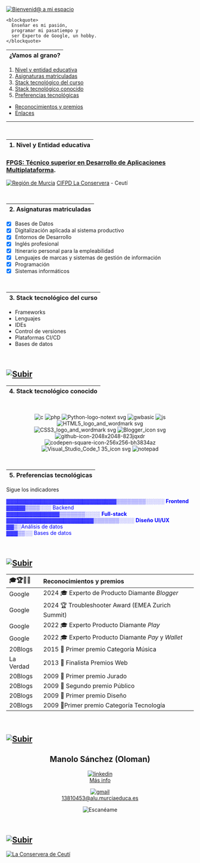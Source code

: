 <a name="inicio"></a>

[![Bienvenid@ a mi espacio](https://github.com/user-attachments/assets/860669c2-47f5-422f-805a-204c66ccf359)](https://github.com/Oloman-B "Bienvenid@ a mi espacio")

```
<blockquote>
  Enseñar es mi pasión,
  programar mi pasatiempo y
  ser Experto de Google, un hobby.  
</blockquote>  	
```

|¿Vamos al grano?|
|---|
1. [Nivel y entidad educativa](#item1 "Qué y dónde estudio")
2. [Asignaturas matriculadas](#item2 "Lo que me he propuesto aprender este año")
3. [Stack tecnológico del curso](#item3 "Los palabros que vamos a ver")
4. [Stack tecnológico conocido](#item4 "Algunas cosas que ya me suenan")
5. [Preferencias tecnológicas](#item5 "Lo que me gustaría")
- [Reconocimientos y premios](#item6 "Distintiones que molan")
- [Enlaces](#item7 "Miscelánea")
 
---

<br/>
<a name="item1"></a>

|1. Nivel y Entidad educativa|
|---|

### [FPGS: Técnico superior en Desarrollo de Aplicaciones Multiplataforma](https://llegarasalto.com/guiafp/ciclos/IFC-322.html "Más info sobre el grado").
[![Región de Murcia](https://github.com/user-attachments/assets/e7bd4935-fdce-454a-8005-4a5da633adad)](https://www.todofp.es/dam/jcr:0582c0c4-f15d-4e65-ac37-7d77591ee921/murdesarrollo-aplicacioens-multiplataforma-pdf.pdf "Currículo R.Murcia") 
[CIFPD La Conservera](https://sites.google.com/view/fplaconservera/la-conservera "Visitar web") - Ceutí  

<br/>
<a name="item2"></a>

|2. Asignaturas matriculadas|
|---|

- [x] Bases de Datos
- [x] Digitalización aplicada al sistema productivo
- [x] Entornos de Desarrollo
- [x] Inglés profesional
- [x] Itinerario personal para la empleabilidad
- [x] Lenguajes de marcas y sistemas de gestión de información
- [x] Programación
- [x] Sistemas informáticos

<br/>
<a name="item3"></a>

|3. Stack tecnológico del curso|
|---|

- Frameworks  
- Lenguajes  
- IDEs  
- Control de versiones  
- Plataformas CI/CD  
- Bases de datos  

<br/>

[![Subir](https://github.com/user-attachments/assets/61f446bb-42ff-4e95-94c7-125624c62e03)](#inicio "Subir")
---

<a name="item4"></a>

|4. Stack tecnológico conocido|
|---|

<br>
<div align="center">

![c](https://github.com/user-attachments/assets/836b3cab-50e3-4660-b59c-c66891ae5ca9)
![php](https://github.com/user-attachments/assets/efefc287-bfb8-4a82-88cb-3a964022c7d5)
![Python-logo-notext svg](https://github.com/user-attachments/assets/44a93be0-0440-418e-a1c1-0a0b74aab545)
![gwbasic](https://github.com/user-attachments/assets/49c2f36e-080d-4ce9-a48c-1ccfd7fabf79)
![js](https://github.com/user-attachments/assets/285127ac-6a3d-4acb-af6e-ef2e0eb4add8)
![HTML5_logo_and_wordmark svg](https://github.com/user-attachments/assets/8295543c-04d4-4977-8504-a78982224a97)
<br/>
![CSS3_logo_and_wordmark svg](https://github.com/user-attachments/assets/1d611a99-3492-4cee-8b2c-85b9d521c5ca)
![Blogger_icon svg](https://github.com/user-attachments/assets/43559abc-7b23-4345-8f50-f334672b448f)
![github-icon-2048x2048-823jqxdr](https://github.com/user-attachments/assets/3038df39-62a9-45f5-b27b-9c1abe392994)
![codepen-square-icon-256x256-bh3834az](https://github.com/user-attachments/assets/c67c8d27-15c4-48f1-aeb7-2e6c3d557820)
![Visual_Studio_Code_1 35_icon svg](https://github.com/user-attachments/assets/fc3ba650-6c4f-4b18-851e-8ea1f7275fc7)
![notepad](https://github.com/user-attachments/assets/228b1e6b-3ba1-42bf-9151-7b5dd68fd6f9)

</div>
<br/>
<a name="item5"></a>

|5. Preferencias tecnológicas|
|---|

Sigue los indicadores

<span style="color:blue;">

▓▓▓▓▓▓▓▓▓▓▓▓▓▓▓▓▓▓▓▓▓▓▓▓▓▓▓▓▓▒▒▒▒▒▒▒▒░░░░░ **Frontend**  
▓▓▓▓▓▒▒▒▒░░░ Backend  
▓▓▓▓▓▓▓▓▓▓▓▓▓▓▒▒▒▒▒▒▒░░░░ **Full-stack**  
▓▓▓▓▓▓▓▓▓▓▓▓▓▓▓▓▓▓▓▓▓▓▓▒▒▒▒▒▒▒░░░░ **Diseño UI/UX**  
▓▓▒░Análisis de datos  
▓▓▓▒▒░░ Bases de datos  

</span>

<br/>

[![Subir](https://github.com/user-attachments/assets/61f446bb-42ff-4e95-94c7-125624c62e03)](#inicio "Subir")
---

<a name="item6"></a>
<div align="center">
  
|🎓🏆🥇🏅 |Reconocimientos y premios|
|:---|:---|
|Google|2024 🎓 Experto de Producto Diamante _Blogger_|
|Google|2024 🏆 Troubleshooter Award (EMEA Zurich Summit)|
|Google|2022 🎓 Experto Producto Diamante _Play_|
|Google|2022 🎓 Experto Producto Diamante _Pay_ y _Wallet_|
|20Blogs|2015 🥇 Primer premio Categoría Música|
|La Verdad|2013 🏅 Finalista Premios Web|
|20Blogs|2009 🥇 Primer premio Jurado|
|20Blogs|2009 🥈 Segundo premio Público|
|20Blogs|2009 🥇 Primer premio Diseño|
|20Blogs|2009 🥇Primer premio Categoría Tecnología|

<a name="item7"></a>
<br/>
</div>

[![Subir](https://github.com/user-attachments/assets/61f446bb-42ff-4e95-94c7-125624c62e03)](#inicio "Subir")
---

<div align="center">
  
## Manolo Sánchez (Oloman) 

[![linkedin](https://github.com/user-attachments/assets/2255f0b8-37e4-4b70-a95a-b9d416a32c97)](https://www.linkedin.com/in/oloman/ "Perfil Linkedin")   
[Más info](https://www.linkedin.com/in/oloman/ "Perfil Linkedin")

[![gmail](https://github.com/user-attachments/assets/95c9361d-c732-4148-a21a-6c1ea41d771f)](mailto:13810453@alu.murciaeduca.es "Contacta")  
[13810453@alu.murciaeduca.es](mailto:13810453@alu.murciaeduca.es "Contacta")

![Escanéame](https://github.com/user-attachments/assets/088a55d9-5d38-4d20-b5d6-496188c749ab "Escanéame")

</div>
<br/>

[![Subir](https://github.com/user-attachments/assets/61f446bb-42ff-4e95-94c7-125624c62e03)](#inicio "Subir")
---

[![La Conservera de Ceutí](https://github.com/user-attachments/assets/a6fd9ae5-b54e-48e8-9620-7fed221cd7dc)](https://sites.google.com/view/fplaconservera "Visitar Web") 


